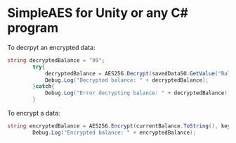 # SimpleAES for Unity or any C# program

To decrpyt an encrypted data:
```csharp
string decryptedBalance = "99";
        try{
            decryptedBalance = AES256.Decrypt(savedDataSO.GetValue("Balance"), key);
            Debug.Log("Decrypted balance: " + decryptedBalance);
        }catch{
            Debug.Log("Error decrypting balance: " + decryptedBalance);
        }
```

To encrypt a data:
```csharp
string encryptedBalance = AES256.Encrypt(currentBalance.ToString(), key);
        Debug.Log("Encrypted balance: " + encryptedBalance);
```



